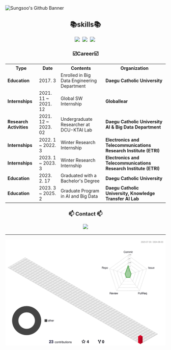 <img src="https://capsule-render.vercel.app/api?type=waving&color=auto&height=200&section=header&text=Sungsoo's%20Github&fontSize=90" alt="Sungsoo's Github Banner" class="banner" />

<div align="center">
<h2>📚skills📚</h2>
</div>

<p align="center">
  <img src="https://img.shields.io/badge/Python-3766AB?style=flat-square&logo=Python&logoColor=white"/></a>&nbsp
  <img src="https://img.shields.io/badge/TensorFlow-FF6F00?style=flat-square&logo=TensorFlow&logoColor=white"/></a>&nbsp
  <img src="https://img.shields.io/badge/Keras-D00000?style=flat-square&logo=Keras&logoColor=white"/></a>&nbsp
</p>

<div align="center">
<h3>☑️Career☑️</h3>
</div>

<table>
  <tr>
    <th>Type</th>
    <th>Date</th>
    <th>Contents</th>
    <th>Organization</th>
  </tr>
  <tr>
    <td><strong>Education</strong></td>
    <td>2017. 3</td>
    <td>Enrolled in Big Data Engineering Department</td>
    <td><strong>Daegu Catholic University</strong></td>
  </tr>
  <tr>
    <td><strong>Internships</strong></td>
    <td>2021. 11 ~ 2021. 12</td>
    <td>Global SW Internship</td>
    <td><strong>Globallear</strong></td>
  </tr>
  <tr>
    <td><strong>Research Activities</strong></td>
    <td>2021. 12 ~ 2023. 02</td>
    <td>Undergraduate Researcher at DCU-KTAI Lab</td>
    <td><strong>Daegu Catholic University AI & Big Data Department</strong></td>
  </tr>
  <tr>
    <td><strong>Internships</strong></td>
    <td>2022. 1 ~ 2022. 3</td>
    <td>Winter Research Internship</td>
    <td><strong>Electronics and Telecommunications Research Institute (ETRI)</strong></td>
  </tr>
  <tr>
    <td><strong>Internships</strong></td>
    <td>2023. 1 ~ 2023. 3</td>
    <td>Winter Research Internship</td>
    <td><strong>Electronics and Telecommunications Research Institute (ETRI)</strong></td>
  </tr>
  <tr>
    <td><strong>Education</strong></td>
    <td>2023. 2. 17</td>
    <td>Graduated with a Bachelor's Degree</td>
    <td><strong>Daegu Catholic University</strong></td>
  </tr>
  <tr>
    <td><strong>Education</strong></td>
    <td>2023. 3 ~ 2025. 2</td>
    <td>Graduate Program in AI and Big Data</td>
    <td><strong>Daegu Catholic University, Knowledge Transfer AI Lab</strong></td>
  </tr>
</table>


<h3 align="center"> 📫 Contact 📫 </h3>
<p align="center">
  <a href="mailto:ksu980406@naver.com"><img src="https://img.shields.io/badge/mail-d14836?style=flat-square&logo=Gmail&logoColor=white&link=ksu980406@naver.com"/></a>
</p>

---
![](./profile-3d-contrib/profile-gitblock.svg)
